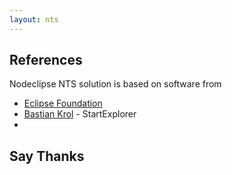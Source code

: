```yaml
---
layout: nts
---
```


## References

Nodeclipse NTS solution is based on software from

- [Eclipse Foundation](www.eclipse.org)
- [Bastian Krol](https://github.com/basti1302) - StartExplorer
- 

## Say Thanks

<script data-gittip-username="PaulVI"
src="https://www.gittip.com/assets/widgets/0002.js">
</script>

